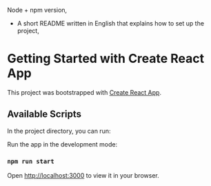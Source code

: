 Node + npm version,
- A short README written in English that explains how to set up the project,

# Getting Started with Create React App

This project was bootstrapped with [Create React App](https://github.com/facebook/create-react-app).

## Available Scripts

In the project directory, you can run:

Run the app in the development mode:
### `npm run start`

Open [http://localhost:3000](http://localhost:3000) to view it in your browser.


